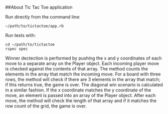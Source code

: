 ##About
Tic Tac Toe application

Run directly from the command line:
```
~/path/to/tictactoe/app.rb
```
Run tests with:
```
cd ~/path/to/tictactoe
rspec spec
```

Winner dectection is performed by pushing the x and y coordinates of each move to a separate array on the Player object. Each incoming player move is checked against the contents of that array. The method counts the elements in the array that match the incoming move. For a board with three rows, the method will check if there are 3 elements in the array that match; if this returns true, the game is over. The diagonal win scenario is calculated in a similar fashion. If the x coordinate matches the y coordinate of the move, an element is passed into an array of the Player object. After each move, the method will check the length of that array and if it matches the row count of the grid, the game is over.

